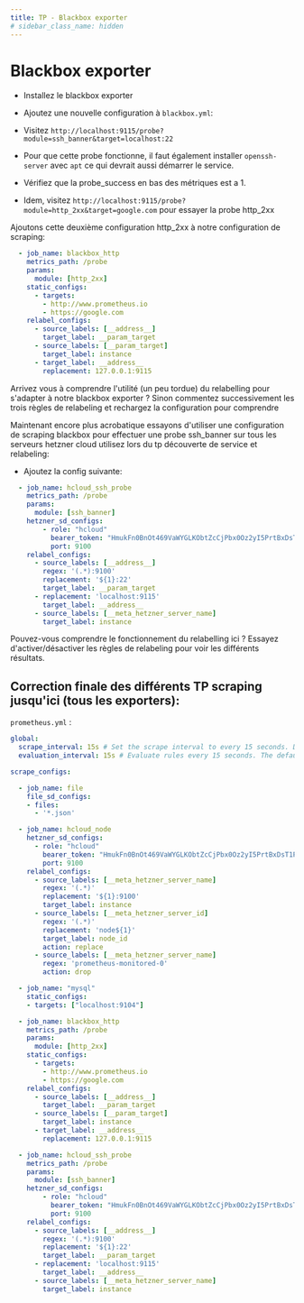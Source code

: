 ```yaml
---
title: TP - Blackbox exporter
# sidebar_class_name: hidden
---
```


# Blackbox exporter

- Installez le blackbox exporter

- Ajoutez une nouvelle configuration à `blackbox.yml`:

- Visitez `http://localhost:9115/probe?module=ssh_banner&target=localhost:22`

- Pour que cette probe fonctionne, il faut également installer `openssh-server` avec `apt` ce qui devrait aussi démarrer le service.

- Vérifiez que la probe_success en bas des métriques est a 1.

- Idem, visitez `http://localhost:9115/probe?module=http_2xx&target=google.com` pour essayer la probe http_2xx

Ajoutons cette deuxième configuration http_2xx à notre configuration de scraping:

```yaml
  - job_name: blackbox_http
    metrics_path: /probe
    params:
      module: [http_2xx]
    static_configs:
      - targets:
        - http://www.prometheus.io
        - https://google.com
    relabel_configs:
      - source_labels: [__address__]
        target_label: __param_target
      - source_labels: [__param_target]
        target_label: instance
      - target_label: __address__
        replacement: 127.0.0.1:9115
```

Arrivez vous à comprendre l'utilité (un peu tordue) du relabelling pour s'adapter à notre blackbox exporter ? Sinon commentez successivement les trois règles de relabeling et rechargez la configuration pour comprendre

Maintenant encore plus acrobatique essayons d'utiliser une configuration de scraping blackbox pour effectuer une probe ssh_banner sur tous les serveurs hetzner cloud utilisez lors du tp découverte de service et relabeling:

- Ajoutez la config suivante:

```yaml
  - job_name: hcloud_ssh_probe
    metrics_path: /probe
    params:
      module: [ssh_banner]
    hetzner_sd_configs:
        - role: "hcloud"
          bearer_token: "HmukFn0BnOt469VaWYGLKObtZcCjPbx0Oz2yI5PrtBxDsT1Pevs532A2obWoc6NJ"
          port: 9100
    relabel_configs:
      - source_labels: [__address__]
        regex: '(.*):9100'
        replacement: '${1}:22'
        target_label: __param_target
      - replacement: 'localhost:9115'
        target_label: __address__
      - source_labels: [__meta_hetzner_server_name]
        target_label: instance
```

Pouvez-vous comprendre le fonctionnement du relabelling ici ? Essayez d'activer/désactiver les règles de relabeling pour voir les différents résultats.



## Correction finale des différents TP scraping jusqu'ici (tous les exporters):


`prometheus.yml` :

```yaml
global:
  scrape_interval: 15s # Set the scrape interval to every 15 seconds. Default is every 1 minute.
  evaluation_interval: 15s # Evaluate rules every 15 seconds. The default is every 1 minute.

scrape_configs:

  - job_name: file
    file_sd_configs:
    - files:
      - '*.json'

  - job_name: hcloud_node
    hetzner_sd_configs:
      - role: "hcloud"
        bearer_token: "HmukFn0BnOt469VaWYGLKObtZcCjPbx0Oz2yI5PrtBxDsT1Pevs532A2obWoc6NJ"
        port: 9100
    relabel_configs:
      - source_labels: [__meta_hetzner_server_name]
        regex: '(.*)'
        replacement: '${1}:9100'
        target_label: instance
      - source_labels: [__meta_hetzner_server_id]
        regex: '(.*)'
        replacement: 'node${1}'
        target_label: node_id
        action: replace
      - source_labels: [__meta_hetzner_server_name]
        regex: 'prometheus-monitored-0'
        action: drop

  - job_name: "mysql"
    static_configs:
    - targets: ["localhost:9104"]

  - job_name: blackbox_http
    metrics_path: /probe
    params:
      module: [http_2xx]
    static_configs:
      - targets:
        - http://www.prometheus.io
        - https://google.com
    relabel_configs:
      - source_labels: [__address__]
        target_label: __param_target
      - source_labels: [__param_target]
        target_label: instance
      - target_label: __address__
        replacement: 127.0.0.1:9115

  - job_name: hcloud_ssh_probe
    metrics_path: /probe
    params:
      module: [ssh_banner]
    hetzner_sd_configs:
        - role: "hcloud"
          bearer_token: "HmukFn0BnOt469VaWYGLKObtZcCjPbx0Oz2yI5PrtBxDsT1Pevs532A2obWoc6NJ"
          port: 9100
    relabel_configs:
      - source_labels: [__address__]
        regex: '(.*):9100'
        replacement: '${1}:22'
        target_label: __param_target
      - replacement: 'localhost:9115'
        target_label: __address__
      - source_labels: [__meta_hetzner_server_name]
        target_label: instance
```